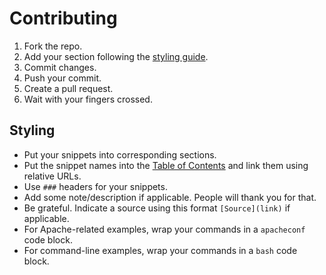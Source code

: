 # Contributing

1. Fork the repo.
2. Add your section following the [styling guide](#styling).
3. Commit changes.
4. Push your commit.
5. Create a pull request.
6. Wait with your fingers crossed.

## Styling

- Put your snippets into corresponding sections.
- Put the snippet names into the [Table of Contents](README.md#table-of-contents) and link them using relative URLs.
- Use `###` headers for your snippets.
- Add some note/description if applicable. People will thank you for that.
- Be grateful. Indicate a source using this format `[Source](link)` if applicable. 
- For Apache-related examples, wrap your commands in a `apacheconf` code block.
- For command-line examples, wrap your commands in a `bash` code block.
